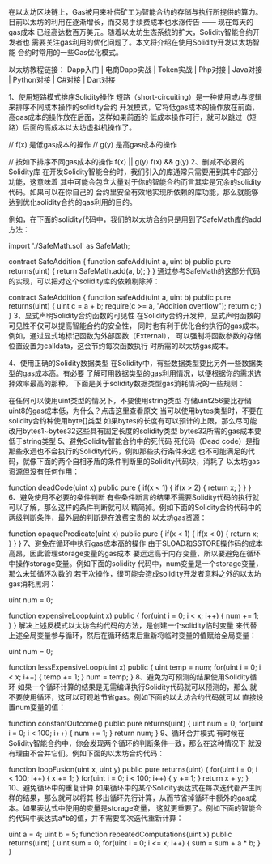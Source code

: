 在以太坊区块链上，Gas被用来补偿矿工为智能合约的存储与执行所提供的算力。 目前以太坊的利用在逐渐增长，而交易手续费成本也水涨传告 —— 现在每天的gas成本 已经高达数百万美元。随着以太坊生态系统的扩大，Solidity智能合约开发者也 需要关注gas利用的优化问题了。本文将介绍在使用Solidity开发以太坊智能 合约时常用的一些Gas优化模式。

以太坊教程链接： Dapp入门 | 电商Dapp实战 | Token实战 | Php对接 | Java对接 | Python对接 | C#对接 | Dart对接

1、使用短路模式排序Solidity操作
短路（short-circuiting）是一种使用或/与逻辑来排序不同成本操作的solidity合约 开发模式，它将低gas成本的操作放在前面，高gas成本的操作放在后面，这样如果前面的 低成本操作可行，就可以跳过（短路）后面的高成本以太坊虚拟机操作了。

// f(x) 是低gas成本的操作
// g(y) 是高gas成本的操作

// 按如下排序不同gas成本的操作
f(x) || g(y)
f(x) && g(y)
2、删减不必要的Solidity库
在开发Solidity智能合约时，我们引入的库通常只需要用到其中的部分功能，这意味着 其中可能会包含大量对于你的智能合约而言其实是冗余的solidity代码。如果可以在你自己的 合约里安全有效地实现所依赖的库功能，那么就能够达到优化solidity合约的gas利用的目的。

例如，在下面的solidity代码中，我们的以太坊合约只是用到了SafeMath库的add方法：

import './SafeMath.sol' as SafeMath;

contract SafeAddition {
  function safeAdd(uint a, uint b) public pure returns(uint) {
    return SafeMath.add(a, b);
  }
}
通过参考SafeMath的这部分代码的实现，可以把对这个solidity库的依赖剔除掉：

contract SafeAddition {
  function safeAdd(uint a, uint b) public pure returns(uint) {
    uint c = a + b;
    require(c >= a, "Addition overflow");
    return c;
  }
}
3、显式声明Solidity合约函数的可见性
在Solidity合约开发种，显式声明函数的可见性不仅可以提高智能合约的安全性， 同时也有利于优化合约执行的gas成本。例如，通过显式地标记函数为外部函数（External）， 可以强制将函数参数的存储位置设置为calldata，这会节约每次函数执行 时所需的以太坊gas成本。

4、使用正确的Solidity数据类型
在Solidity中，有些数据类型要比另外一些数据类型的gas成本高。有必要 了解可用数据类型的gas利用情况，以便根据你的需求选择效率最高的那种。 下面是关于solidity数据类型gas消耗情况的一些规则：

在任何可以使用uint类型的情况下，不要使用string类型
存储uint256要比存储uint8的gas成本低，为什么？点击这里查看原文
当可以使用bytes类型时，不要在solidity合约种使用byte[]类型
如果bytes的长度有可以预计的上限，那么尽可能改用bytes1~bytes32这些具有固定长度的solidity类型
bytes32所需的gas成本要低于string类型
5、避免Solidity智能合约中的死代码
死代码（Dead code）是指那些永远也不会执行的Solidity代码，例如那些执行条件永远 也不可能满足的代码，就像下面的两个自相矛盾的条件判断里的Solidity代码块，消耗了 以太坊gas资源但没有任何作用：

function deadCode(uint x) public pure {
  if(x < 1) {
    if(x > 2) {
      return x;
    }
  }
}
6、避免使用不必要的条件判断
有些条件断言的结果不需要Solidity代码的执行就可以了解，那么这样的条件判断就可以 精简掉。例如下面的Solidity合约代码中的两级判断条件，最外层的判断是在浪费宝贵的 以太坊gas资源：

function opaquePredicate(uint x) public pure {
  if(x < 1) {
    if(x < 0) {
      return x;
    }
  }
}
7、避免在循环中执行gas成本高的操作
由于SLOAD和SSTORE操作码的成本高昂，因此管理storage变量的gas成本 要远远高于内存变量，所以要避免在循环中操作storage变量。例如下面的solidity 代码中，num变量是一个storage变量，那么未知循环次数的 若干次操作，很可能会造成solidity开发者意料之外的以太坊gas消耗黑洞：

uint num = 0;

function expensiveLoop(uint x) public {
  for(uint i = 0; i < x; i++) {
    num += 1;
  }
}
解决上述反模式以太坊合约代码的方法，是创建一个solidity临时变量 来代替上述全局变量参与循环，然后在循环结束后重新将临时变量的值赋给全局变量：

uint num = 0;

function lessExpensiveLoop(uint x) public {
  uint temp = num;
  for(uint i = 0; i < x; i++) {
    temp += 1;
  }
  num = temp;
}
8、避免为可预测的结果使用Solidity循环
如果一个循环计算的结果是无需编译执行Solidity代码就可以预测的，那么 就不要使用循环，这可以可观地节省gas。例如下面的以太坊合约代码就可以 直接设置num变量的值：

function constantOutcome() public pure returns(uint) {
  uint num = 0;
  for(uint i = 0; i < 100; i++) {
    num += 1;
  }
  return num;
}
9、循环合并模式
有时候在Solidity智能合约中，你会发现两个循环的判断条件一致，那么在这种情况下 就没有理由不合并它们。例如下面的以太坊合约代码：

function loopFusion(uint x, uint y) public pure returns(uint) {
  for(uint i = 0; i < 100; i++) {
    x += 1;
  }
  for(uint i = 0; i < 100; i++) {
    y += 1;
  }
  return x + y;
}
10、避免循环中的重复计算
如果循环中的某个Solidity表达式在每次迭代都产生同样的结果，那么就可以将其 移出循环先行计算，从而节省掉循环中额外的gas成本。如果表达式中使用的变量是storage变量， 这就更重要了。例如下面的智能合约代码中表达式a*b的值，并不需要每次迭代重新计算：

uint a = 4;
uint b = 5;
function repeatedComputations(uint x) public returns(uint) {
  uint sum = 0;
  for(uint i = 0; i <= x; i++) {
    sum = sum + a * b;
  }
}
